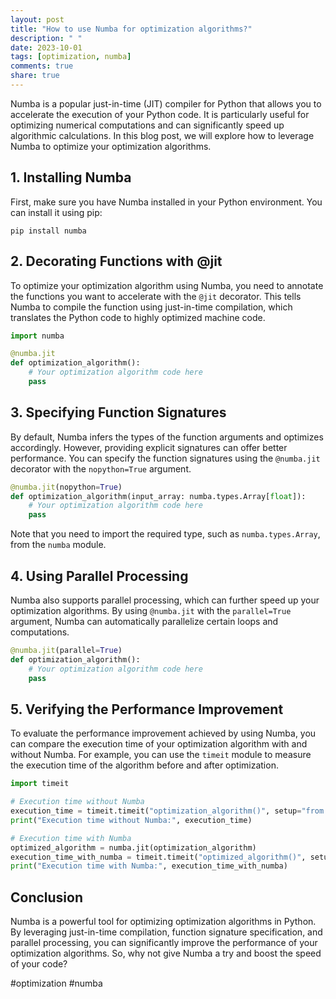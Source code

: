 ```yaml
---
layout: post
title: "How to use Numba for optimization algorithms?"
description: " "
date: 2023-10-01
tags: [optimization, numba]
comments: true
share: true
---
```


Numba is a popular just-in-time (JIT) compiler for Python that allows you to accelerate the execution of your Python code. It is particularly useful for optimizing numerical computations and can significantly speed up algorithmic calculations. In this blog post, we will explore how to leverage Numba to optimize your optimization algorithms.

## 1. Installing Numba

First, make sure you have Numba installed in your Python environment. You can install it using pip:

```pip install numba```

## 2. Decorating Functions with @jit

To optimize your optimization algorithm using Numba, you need to annotate the functions you want to accelerate with the `@jit` decorator. This tells Numba to compile the function using just-in-time compilation, which translates the Python code to highly optimized machine code.

```python
import numba

@numba.jit
def optimization_algorithm():
    # Your optimization algorithm code here
    pass
```

## 3. Specifying Function Signatures

By default, Numba infers the types of the function arguments and optimizes accordingly. However, providing explicit signatures can offer better performance. You can specify the function signatures using the `@numba.jit` decorator with the `nopython=True` argument.

```python
@numba.jit(nopython=True)
def optimization_algorithm(input_array: numba.types.Array[float]):
    # Your optimization algorithm code here
    pass
```
Note that you need to import the required type, such as `numba.types.Array`, from the `numba` module.

## 4. Using Parallel Processing

Numba also supports parallel processing, which can further speed up your optimization algorithms. By using `@numba.jit` with the `parallel=True` argument, Numba can automatically parallelize certain loops and computations.

```python
@numba.jit(parallel=True)
def optimization_algorithm():
    # Your optimization algorithm code here
    pass
```

## 5. Verifying the Performance Improvement

To evaluate the performance improvement achieved by using Numba, you can compare the execution time of your optimization algorithm with and without Numba. For example, you can use the `timeit` module to measure the execution time of the algorithm before and after optimization.

```python
import timeit

# Execution time without Numba
execution_time = timeit.timeit("optimization_algorithm()", setup="from __main__ import optimization_algorithm", number=1000)
print("Execution time without Numba:", execution_time)

# Execution time with Numba
optimized_algorithm = numba.jit(optimization_algorithm)
execution_time_with_numba = timeit.timeit("optimized_algorithm()", setup="from __main__ import optimized_algorithm", number=1000)
print("Execution time with Numba:", execution_time_with_numba)
```

## Conclusion

Numba is a powerful tool for optimizing optimization algorithms in Python. By leveraging just-in-time compilation, function signature specification, and parallel processing, you can significantly improve the performance of your optimization algorithms. So, why not give Numba a try and boost the speed of your code?

#optimization #numba